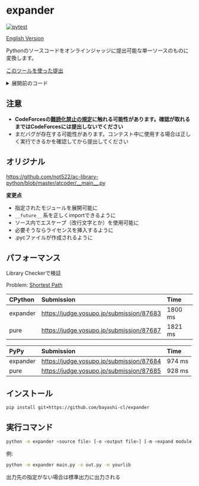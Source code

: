 # expander

[![pytest](https://github.com/bayashi-cl/expander/actions/workflows/pytest.yml/badge.svg)](https://github.com/bayashi-cl/expander/actions/workflows/pytest.yml)

[English Version](https://github.com/bayashi-cl/expander/blob/main/README-en.md)

Pythonのソースコードをオンラインジャッジに提出可能な単一ソースのものに変換します。

[このツールを使った提出](https://atcoder.jp/contests/past202012-open/submissions/30913394)

<details>
<summary>展開前のコード</summary>

```python
from byslib.core.config import procon_setup
from byslib.core.const import IINF, MOD
from byslib.core.fastio import debug, int1, readline, sinput
from byslib.graph.breadth_first_search import breadth_first_search
from byslib.graph.edge import AdjacencyList


@procon_setup
def main(**kwargs) -> None:
    n, m, k = map(int, readline().split())
    h = list(map(int, readline().split()))
    c = list(map(int1, readline().split()))
    graph = AdjacencyList.init(n)
    for _ in range(m):
        a, b = map(int1, readline().split())
        if h[a] > h[b]:
            a, b = b, a
        graph.add_edge(a, b, 1)

    cost, _ = breadth_first_search(graph, c)
    print(*map(lambda x: -1 if x == IINF else x, cost), sep="\n")


if __name__ == "__main__":
    t = 1
    # t = int(readline())
    main(t)
```

</details>

## 注意

* **CodeForcesの[難読化禁止の規定](https://codeforces.com/blog/entry/4088)に触れる可能性があります。確認が取れるまではCodeForcesには提出しないでください**
* まだバグが存在する可能性があります。コンテスト中に使用する場合は正しく実行できるかを確認してから提出してください

## オリジナル

<https://github.com/not522/ac-library-python/blob/master/atcoder/__main__.py>

**変更点**

* 指定されたモジュールを展開可能に
* `__future__` 系を正しくimportできるように
* ソース内でエスケープ（改行文字とか）を使用可能に
* 必要そうならライセンスを挿入するように
* .pycファイルが作成されるように

## パフォーマンス

Library Checkerで検証

Problem: [Shortest Path](https://judge.yosupo.jp/problem/shortest_path)

|CPython  |Submission                                 |Time   |
|:--------|:------------------------------------------|:------|
|expander |<https://judge.yosupo.jp/submission/87683> |1800 ms|
|pure     |<https://judge.yosupo.jp/submission/87687> |1821 ms|

|PyPy     |Submission                                 |Time   |
|:--------|:------------------------------------------|:------|
|expander |<https://judge.yosupo.jp/submission/87684> |974 ms |
|pure     |<https://judge.yosupo.jp/submission/87685> |928 ms |

## インストール

```sh
pip install git+https://github.com/bayashi-cl/expander
```

## 実行コマンド

```sh
python -m expander <source file> [-o <output file>] [-m <expand module names...>]
```

例:

```sh
python -m expander main.py -o out.py -m yourlib
```

出力先の指定がない場合は標準出力に出力される
